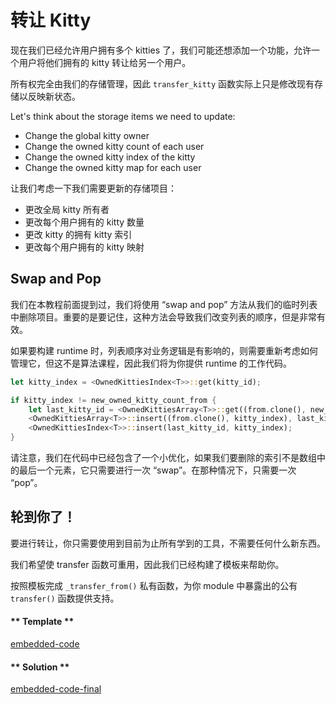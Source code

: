 # 转让 Kitty

现在我们已经允许用户拥有多个 kitties 了，我们可能还想添加一个功能，允许一个用户将他们拥有的 kitty 转让给另一个用户。

所有权完全由我们的存储管理，因此 `transfer_kitty` 函数实际上只是修改现有存储以反映新状态。

Let's think about the storage items we need to update:

- Change the global kitty owner
- Change the owned kitty count of each user
- Change the owned kitty index of the kitty
- Change the owned kitty map for each user

让我们考虑一下我们需要更新的存储项目：

- 更改全局 kitty 所有者
- 更改每个用户拥有的 kitty 数量
- 更改 kitty 的拥有 kitty 索引
- 更改每个用户拥有的 kitty 映射

## Swap and Pop

我们在本教程前面提到过，我们将使用 “swap and pop” 方法从我们的临时列表中删除项目。重要的是要记住，这种方法会导致我们改变列表的顺序，但是非常有效。

如果要构建 runtime 时，列表顺序对业务逻辑是有影响的，则需要重新考虑如何管理它，但这不是算法课程，因此我们将为你提供 runtime 的工作代码。

```rust
let kitty_index = <OwnedKittiesIndex<T>>::get(kitty_id);

if kitty_index != new_owned_kitty_count_from {
    let last_kitty_id = <OwnedKittiesArray<T>>::get((from.clone(), new_owned_kitty_count_from));
    <OwnedKittiesArray<T>>::insert((from.clone(), kitty_index), last_kitty_id);
    <OwnedKittiesIndex<T>>::insert(last_kitty_id, kitty_index);
}
```

请注意，我们在代码中已经包含了一个小优化，如果我们要删除的索引不是数组中的最后一个元素，它只需要进行一次 “swap”。在那种情况下，只需要一次 “pop”。

## 轮到你了！

要进行转让，你只需要使用到目前为止所有学到的工具，不需要任何什么新东西。

我们希望使 transfer 函数可重用，因此我们已经构建了模板来帮助你。

按照模板完成 `_transfer_from()` 私有函数，为你 module 中暴露出的公有 `transfer()` 函数提供支持。

<!-- tabs:start -->

#### ** Template **

[embedded-code](./assets/3.2-template.rs ':include :type=code embed-template')

#### ** Solution **

[embedded-code-final](./assets/3.2-finished-code.rs ':include :type=code embed-final')

<!-- tabs:end -->
